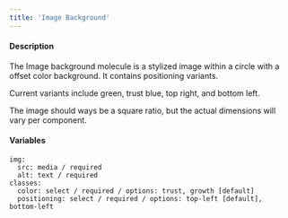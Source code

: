 ```yaml
---
title: 'Image Background'
---
```

#### Description
The Image background molecule is a stylized image within a circle with a offset color background. It contains positioning variants.

Current variants include green, trust blue, top right, and bottom left.

The image should ways be a square ratio, but the actual dimensions will vary per component.

#### Variables
~~~
img:
  src: media / required
  alt: text / required
classes: 
  color: select / required / options: trust, growth [default]
  positioning: select / required / options: top-left [default], bottom-left
~~~
